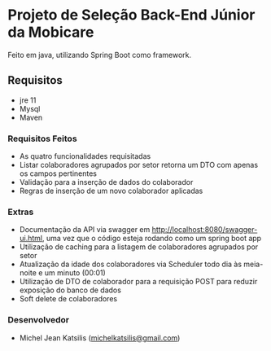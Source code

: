 # Projeto de Seleção Back-End Júnior da Mobicare #

Feito em java, utilizando Spring Boot como framework.

## Requisitos ##

* jre 11
* Mysql
* Maven

### Requisitos Feitos ###
* As quatro funcionalidades requisitadas
* Listar colaboradores agrupados por setor retorna um DTO com apenas os campos pertinentes
* Validação para a inserção de dados do colaborador
* Regras de inserção de um novo colaborador aplicadas

### Extras ###

* Documentação da API via swagger em [http://localhost:8080/swagger-ui.html](http://localhost:8080/swagger-ui.html), uma vez que o código esteja rodando como um spring boot app
* Utilização de caching para a listagem de colaboradores agrupados por setor
* Atualização da idade dos colaboradores via Scheduler todo dia às meia-noite e um minuto (00:01)
* Utilização de DTO de colaborador para a requisição POST para reduzir exposição do banco de dados
* Soft delete de colaboradores

### Desenvolvedor ###

* Michel Jean Katsilis (michelkatsilis@gmail.com)